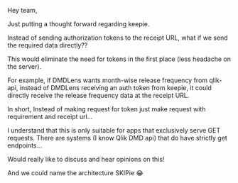 Hey team,

Just putting a thought forward regarding keepie.

Instead of sending authorization tokens to the receipt URL, what if we send the required data directly??

This would eliminate the need for tokens in the first place (less headache on the server).

For example, if DMDLens wants month-wise release frequency from qlik-api, instead of DMDLens receiving an auth token from keepie, it could directly receive the release frequency data at the receipt URL.

In short, Instead of making request for token just make request with requirement and receipt url...

I understand that this is only suitable for apps that exclusively serve GET requests. There are systems (I know Qlik DMD api) that do have strictly get endpoints...

Would really like to discuss and hear opinions on this!


And we could name the architecture SKIPie 😂